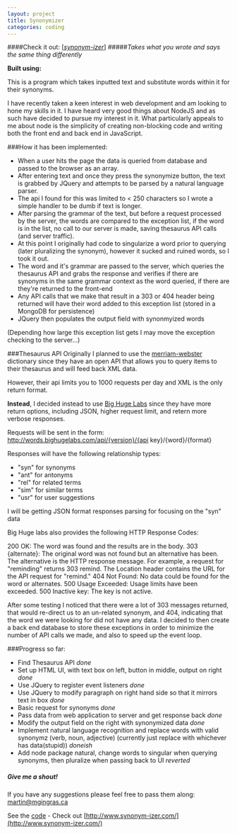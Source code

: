 ```yaml
---
layout: project
title: Synonymizer
categories: coding
---
```


####Check it out: [\[*synonym-izer*\]](http://www.synonym-izer.com/)
#####*Takes what you wrote and says the same thing differently*

<p><strong>Built using:</strong>&nbsp;&nbsp;<span title="node.js" class="pict-prog-nodejs01 icon-2x"> </span>&nbsp;<span title="MongoDB" class="pict-dbs-mongodb icon-2x"> </span>&nbsp;<span title="JavaScript" class="pict-prog-js02 icon-2x"> </span>&nbsp;<span title="JQuery" class="pict-prog-jquery icon-2x"> </span>&nbsp;<span title="HTML5" class="pict-html5-01 icon-2x"> </span>&nbsp;<span title="CSS3" class="pict-css3-01 icon-2x"> </span></p>

This is a program which takes inputted text and substitute words within it for their synonyms.   

I have recently taken a keen interest in web development and am looking to hone my skills in it. I have heard very good things about NodeJS and as such have decided to pursue my interest in it. What particularly appeals to me about node is the simplicity of creating non-blocking code and writing both the front end and back end in JavaScript.    

<!-- abridge -->

###How it has been implemented:
- When a user hits the page the data is queried from database and passed to the browser as an array.
- After entering text and once they press the synonymize button, the text is grabbed by JQuery and attempts to be parsed by a natural language parser.
- The api I found for this was limited to < 250 characters so I wrote a simple handler to be dumb if text is longer.
- After parsing the grammar of the text, but before a request processed by the server, the words are compared to the exception list, if the word is in the list, no call to our server is made, saving thesaurus API calls (and server traffic).
- At this point I originally had code to singularize a word prior to querying (later pluralizing the synonym), however it sucked and ruined words, so I took it out.
- The word and it's grammar are passed to the server, which queries the thesaurus API and grabs the response and verifies if there are synonyms in the same grammar context as the word queried, if there are they're returned to the front-end
- Any API calls that we make that result in a 303 or 404 header being returned will have their word added to this exception list (stored in a MongoDB for persistence)
- JQuery then populates the output field with synonmyized words


(Depending how large this exception list gets I may move the exception checking to the server...)

###Thesaurus API
Originally I planned to use the [merriam-webster](http://www.dictionaryapi.com/) dictionary since they have an open API that allows you to query items to their thesaurus and will feed back XML data.   

However, their api limits you to 1000 requests per day and XML is the only return format.

**Instead**, I decided instead to use [Big Huge Labs](http://words.bighugelabs.com/api.php) since they have more return options, including JSON, higher request limit, and retern more verbose responses.

Requests will be sent in the form: http://words.bighugelabs.com/api/{version}/{api key}/{word}/{format}

Responses will have the following relationship types:
- "syn" for synonyms
- "ant" for antonyms
- "rel" for related terms
- "sim" for similar terms
- "usr" for user suggestions

I will be getting JSON format responses parsing for focusing on the "syn" data

Big Huge labs also provides the following HTTP Response Codes:

200 OK: The word was found and the results are in the body.
303 {alternate}: The original word was not found but an alternative has been. The alternative is the HTTP response message. For example, a request for "reminding" returns 303 remind. The Location header contains the URL for the API request for "remind."
404 Not Found: No data could be found for the word or alternates.
500 Usage Exceeded: Usage limits have been exceeded.
500 Inactive key: The key is not active.


After some testing I noticed that there were a lot of 303 messages returned, that would re-direct us to an un-related synonym, and 404, indicating that the word we were looking for did not have any data. I decided to then create a back end database to store these exceptions in order to minimize the number of API calls we made, and also to speed up the event loop.


###Progress so far:

- Find Thesaurus API *done*
- Set up HTML UI, with text box on left, button in middle, output on right *done*
- Use JQuery to register event listeners *done*
- Use JQuery to modify paragraph on right hand side so that it mirrors text in box *done*
- Basic request for synonyms *done*
- Pass data from web application to server and get response back *done*
- Modify the output field on the right with synonymized data *done*
- Implement natural language recognition and replace words with valid synonymz (verb, noun, adjective) (currently just replace with whichever has data(stupid)) *doneish*
- Add node package natural, change words to singular when querying synonyms, then pluralize when passing back to UI *reverted*


##### Give me a shout!

<div>
<p>If you have any suggestions please feel free to pass them along: <a href="mailto:martin@mgingras.ca?Subject=Synonymizer%20Suggestion" title="Email Me!">martin@mgingras.ca</a></p>
</div>

See the [code](https://github.com/mgingras/synonymizer) - Check out [http://www.synonym-izer.com/](http://www.synonym-izer.com/)
